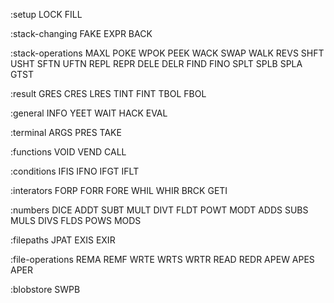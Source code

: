 :setup
LOCK
FILL

:stack-changing
FAKE
EXPR
BACK

:stack-operations
MAXL
POKE
WPOK
PEEK
WACK
SWAP
WALK
REVS
SHFT
USHT
SFTN
UFTN
REPL
REPR
DELE
DELR
FIND
FINO
SPLT
SPLB
SPLA
GTST

:result
GRES
CRES
LRES
TINT
FINT
TBOL
FBOL

:general
INFO
YEET
WAIT
HACK
EVAL

:terminal
ARGS
PRES
TAKE

:functions
VOID
VEND
CALL

:conditions
IFIS
IFNO
IFGT
IFLT

:interators
FORP
FORR
FORE
WHIL
WHIR
BRCK
GETI

:numbers
DICE
ADDT
SUBT
MULT
DIVT
FLDT
POWT
MODT
ADDS
SUBS
MULS
DIVS
FLDS
POWS
MODS

:filepaths
JPAT
EXIS
EXIR

:file-operations
REMA
REMF
WRTE
WRTS
WRTR
READ
REDR
APEW
APES
APER

:blobstore
SWPB